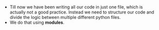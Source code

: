 * Till now we have been writing all our code in just one file, which is actually not a good practice. Instead we need to structure our code and divide the logic between multiple different python files.
* We do that using <b>modules</b>.
